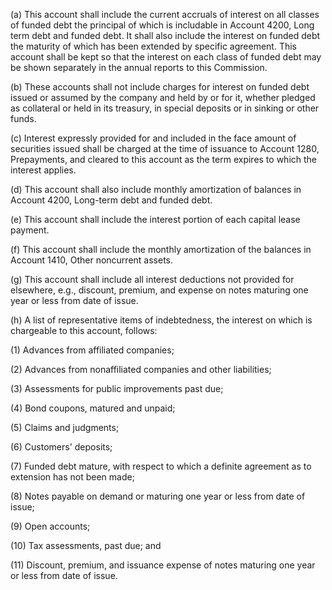(a) This account shall include the current accruals of interest on all classes of funded debt the principal of which is includable in Account 4200, Long term debt and funded debt. It shall also include the interest on funded debt the maturity of which has been extended by specific agreement. This account shall be kept so that the interest on each class of funded debt may be shown separately in the annual reports to this Commission.

(b) These accounts shall not include charges for interest on funded debt issued or assumed by the company and held by or for it, whether pledged as collateral or held in its treasury, in special deposits or in sinking or other funds.

(c) Interest expressly provided for and included in the face amount of securities issued shall be charged at the time of issuance to Account 1280, Prepayments, and cleared to this account as the term expires to which the interest applies.

(d) This account shall also include monthly amortization of balances in Account 4200, Long-term debt and funded debt.

(e) This account shall include the interest portion of each capital lease payment.

(f) This account shall include the monthly amortization of the balances in Account 1410, Other noncurrent assets.

(g) This account shall include all interest deductions not provided for elsewhere, e.g., discount, premium, and expense on notes maturing one year or less from date of issue.

(h) A list of representative items of indebtedness, the interest on which is chargeable to this account, follows:
              

(1) Advances from affiliated companies;

(2) Advances from nonaffiliated companies and other liabilities;

(3) Assessments for public improvements past due;

(4) Bond coupons, matured and unpaid;

(5) Claims and judgments;

(6) Customers' deposits;

(7) Funded debt mature, with respect to which a definite agreement as to extension has not been made;

(8) Notes payable on demand or maturing one year or less from date of issue;

(9) Open accounts;

(10) Tax assessments, past due; and

(11) Discount, premium, and issuance expense of notes maturing one year or less from date of issue.

